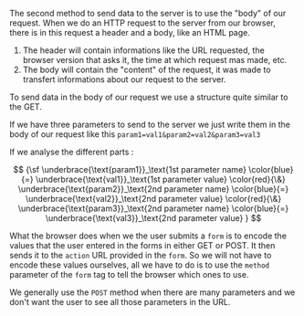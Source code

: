The second method to send data to the server is to use the "body" of our request. When we do an HTTP request to the server from our browser, there is in this request a header and a body, like an HTML page. 

 1. The header will contain informations like the URL requested, the browser version that asks it, the time at which request mas made, etc.
 1. The body will contain the "content" of the request, it was made to transfert informations about our request to the server.
 
To send data in the body of our request we use a structure quite similar to the GET.

If we have three parameters to send to the server we just write them in the body of our request like this `param1=val1&param2=val2&param3=val3`

If we analyse the different parts :

$$
{\sf
\underbrace{\text{param1}}_\text{1st parameter name}
\color{blue}{=} 
\underbrace{\text{val1}}_\text{1st parameter value}
\color{red}{\&} 
\underbrace{\text{param2}}_\text{2nd parameter name}
\color{blue}{=} 
\underbrace{\text{val2}}_\text{2nd parameter value}
\color{red}{\&} 
\underbrace{\text{param3}}_\text{2nd parameter name}
\color{blue}{=} 
\underbrace{\text{val3}}_\text{2nd parameter value}
}
$$

What the browser does when we the user submits a `form` is to encode the values that the user entered in the forms in either GET or POST. It then sends it to the `action` URL provided in the `form`. So we will not have to encode these values ourselves, all we have to do is to use the `method` parameter of the `form` tag to tell the browser which ones to use.

We generally use the `POST` method when there are many parameters and we don't want the user to see all those parameters in the URL.

